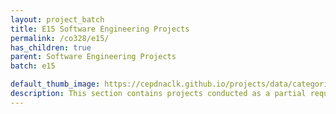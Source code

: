 ```yaml
---
layout: project_batch
title: E15 Software Engineering Projects
permalink: /co328/e15/
has_children: true
parent: Software Engineering Projects
batch: e15

default_thumb_image: https://cepdnaclk.github.io/projects/data/categories/co328/thumbnail.jpg
description: This section contains projects conducted as a partial requirement to complete the course CO328 - Software Engineering. Usually, these projects are conducted by groups of 3 students. The course focus on using software architectures and software project management experience.
---
```

